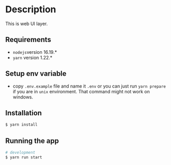 # Description

This is web UI layer.

## Requirements
- `nodejs`version 16.19.*
- `yarn` version 1.22.*

## Setup env variable
- copy `.env.example` file and name it `.env` or you can just run `yarn prepare` if you are in `unix` environment. That command might not work on windows.

## Installation

```bash
$ yarn install
```

## Running the app

```bash
# development
$ yarn run start
```
